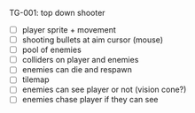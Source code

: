 TG-001: top down shooter

* [ ] player sprite + movement
* [ ] shooting bullets at aim cursor (mouse)
* [ ] pool of enemies
* [ ] colliders on player and enemies
* [ ] enemies can die and respawn
* [ ] tilemap
* [ ] enemies can see player or not (vision cone?)
* [ ] enemies chase player if they can see